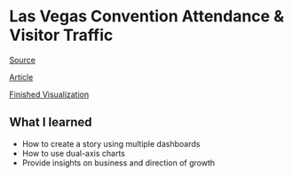 # Las Vegas Convention Attendance & Visitor Traffic 

[Source](https://data.world/makeovermonday/2019w45) 


[Article](https://www.calculatedriskblog.com/2019/05/las-vegas-convention-attendance-and.html)


[Finished Visualization](https://public.tableau.com/views/MM2019W45_15798168799260/Story1?:display_count=y&publish=yes&:origin=viz_share_link)


## What I learned

- How to create a story using multiple dashboards
- How to use dual-axis charts
- Provide insights on business and direction of growth

